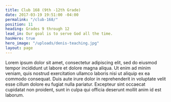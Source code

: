```yaml
---
title: Club 168 (9th -12th Grade)
date: 2017-03-19 19:51:00 -04:00
permalink: "/club-168/"
position: 11
heading: Grades 9 through 12
lead_in: Our goal is to serve God all the time.
hasHero: true
hero_image: "/uploads/denis-teaching.jpg"
layout: page
---
```


Lorem ipsum dolor sit amet, consectetur adipiscing elit, sed do eiusmod tempor incididunt ut labore et dolore magna aliqua. Ut enim ad minim veniam, quis nostrud exercitation ullamco laboris nisi ut aliquip ex ea commodo consequat. Duis aute irure dolor in reprehenderit in voluptate velit esse cillum dolore eu fugiat nulla pariatur. Excepteur sint occaecat cupidatat non proident, sunt in culpa qui officia deserunt mollit anim id est laborum.

